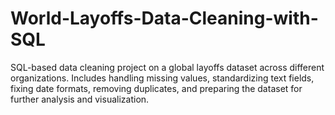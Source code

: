 # World-Layoffs-Data-Cleaning-with-SQL
SQL-based data cleaning project on a global layoffs dataset across different organizations. Includes handling missing values, standardizing text fields, fixing date formats, removing duplicates, and preparing the dataset for further analysis and visualization.

